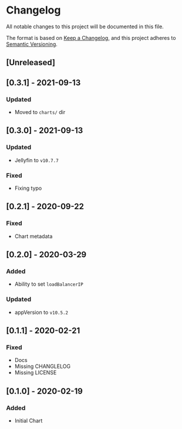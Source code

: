 # Changelog
All notable changes to this project will be documented in this file.

The format is based on [Keep a Changelog](https://keepachangelog.com/en/1.0.0/),
and this project adheres to [Semantic Versioning](https://semver.org/spec/v2.0.0.html).

## [Unreleased]

## [0.3.1] - 2021-09-13
### Updated
- Moved to `charts/` dir

## [0.3.0] - 2021-09-13
### Updated
- Jellyfin to `v10.7.7`
### Fixed
- Fixing typo


## [0.2.1] - 2020-09-22
### Fixed
- Chart metadata

## [0.2.0] - 2020-03-29
### Added
- Ability to set `loadBalancerIP`
### Updated
- appVersion to ```v10.5.2```

## [0.1.1] - 2020-02-21
### Fixed
- Docs
- Missing CHANGLELOG
- Missing LICENSE

## [0.1.0] - 2020-02-19
### Added
- Initial Chart